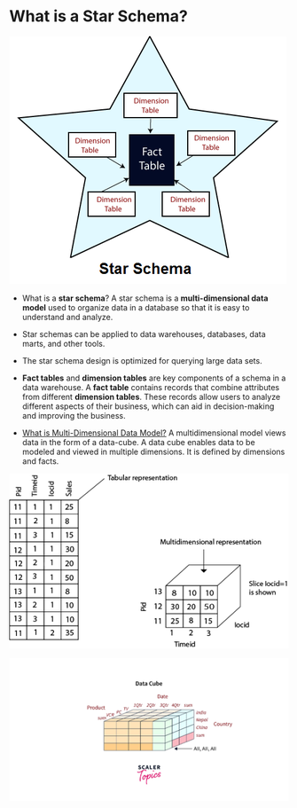 # What is a Star Schema?

![](./what_is_star_schema.png)

* What is a **star schema**? A star schema is a 
  **multi-dimensional data model** used to organize 
  data in a database so that it is easy to understand 
  and analyze. 

* Star schemas can be applied to data warehouses, 
  databases, data marts, and other tools. 

* The star schema design is optimized for querying 
  large data sets.
  
* **Fact tables** and **dimension tables** are key 
  components of a schema in a data warehouse. A 
  **fact table** contains records that combine attributes 
  from different **dimension tables**. These records 
  allow users to analyze different aspects of their 
  business, which can aid in decision-making and 
  improving the business. 
  
* [What is Multi-Dimensional Data Model?](https://www.javatpoint.com/data-warehouse-what-is-multi-dimensional-data-model)
  A multidimensional model views data in the form of a data-cube. 
  A data cube enables data to be modeled and viewed in multiple 
  dimensions. It is defined by dimensions and facts.

  
![](./multi-dimensional-data-model.png)

![](./data-cube.webp)
  
  

